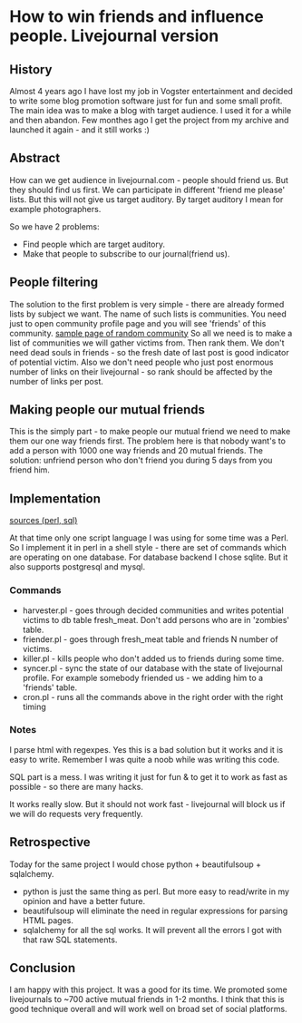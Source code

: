 # How to win friends and influence people. Livejournal version #
## History ##
Almost 4 years ago I have lost my job in Vogster entertainment and decided to write some blog promotion software just for fun and some small profit.
The main idea was to make a blog with target audience.
I used it for a while and then abandon. Few monthes ago I get the project from my archive and launched it again - and it still works :)

## Abstract ##
How can we get audience in livejournal.com - people should friend us. But they should find us first.
We can participate in different 'friend me please' lists. But this will not give us target auditory.
By target auditory I mean for example photographers.

So we have 2 problems:
* Find people which are target auditory.
* Make that people to subscribe to our journal(friend us).

## People filtering ##
The solution to the first problem is very simple - there are already formed lists by subject we want.
The name of such lists is communities. You need just to open community profile page and you will see 'friends' of this community.
[sample page of random community](http://afisha_ru.livejournal.com/profile)
So all we need is to make a list of communities we will gather victims from. Then rank them.
We don't need dead souls in friends - so the fresh date of last post is good indicator of potential victim.
Also we don't need people who just post enormous number of links on their livejournal - so rank should be affected by the number of links per post.

## Making people our mutual friends ##
This is the simply part - to make people our mutual friend we need to make them our one way friends first.
The problem here is that nobody want's to add a person with 1000 one way friends and 20 mutual friends.
The solution: unfriend person who don't friend you during 5 days from you friend him.

## Implementation ##
[sources (perl, sql)](https://bitbucket.org/dehun/ljfrenzy/)

At that time only one script language I was using for some time was a Perl.
So I implement it in perl in a shell style - there are set of commands which are operating on one database.
For database backend I chose sqlite. But it also supports postgresql and mysql.

### Commands ###
* harvester.pl - goes through decided communities and writes potential victims to db table fresh_meat. Don't add persons who are in 'zombies' table.
* friender.pl - goes through fresh_meat table and friends N number of victims.
* killer.pl - kills people who don't added us to friends during some time.
* syncer.pl - sync the state of our database with the state of livejournal profile. For example somebody friended us - we adding him to a 'friends' table.
* cron.pl - runs all the commands above in the right order with the right timing

### Notes ###
I parse html with regexpes. Yes this is a bad solution but it works and it is easy to write. Remember I was quite a noob while was writing this code.

SQL part is a mess. I was writing it just for fun & to get it to work as fast as possible - so there are many hacks.

It works really slow. But it should not work fast - livejournal will block us if we will do requests very frequently.

## Retrospective ##
Today for the same project I would chose python + beautifulsoup + sqlalchemy.

* python is just the same thing as perl. But more easy to read/write in my opinion and have a better future.
* beautifulsoup will eliminate the need in regular expressions for parsing HTML pages.
* sqlalchemy for all the sql works. It will prevent all the errors I got with that raw SQL statements.


## Conclusion ##
I am happy with this project. It was a good for its time.
We promoted some livejournals to ~700 active mutual friends in 1-2 months.
I think that this is good technique overall and will work well on broad set of social platforms.
